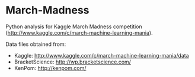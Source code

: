March-Madness
=============

Python analysis for Kaggle March Madness competition (http://www.kaggle.com/c/march-machine-learning-mania).

Data files obtained from:
- Kaggle: http://www.kaggle.com/c/march-machine-learning-mania/data
- BracketScience: http://wp.bracketscience.com/
- KenPom: http://kenpom.com/
